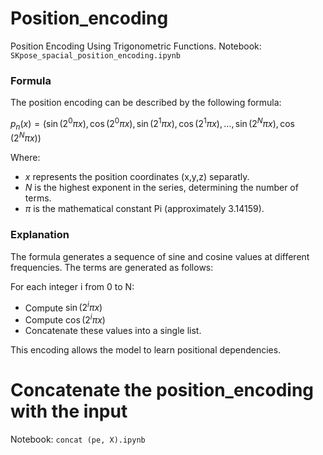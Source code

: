 # Position_encoding
Position Encoding Using Trigonometric Functions.
Notebook: `SKpose_spacial_position_encoding.ipynb`

### Formula

The position encoding can be described by the following formula:

$`p_n(x) = (\sin(2^0 \pi x), \cos(2^0 \pi x), \sin(2^1 \pi x), \cos(2^1 \pi x), \ldots, \sin(2^N \pi x), \cos(2^N \pi x))`$


Where:

- $`x`$ represents the position coordinates (x,y,z) separatly.
- $`N`$ is the highest exponent in the series, determining the number of terms.
- $`\pi`$ is the mathematical constant Pi (approximately 3.14159).

### Explanation
The formula generates a sequence of sine and cosine values at different frequencies. The terms are generated as follows:

For each integer i from 0 to N:
- Compute $`\sin(2^i \pi x)`$
- Compute $`\cos(2^i \pi x)`$
- Concatenate these values into a single list.

This encoding allows the model to learn positional dependencies.

# Concatenate the position_encoding with the input
Notebook: `concat (pe, X).ipynb`


